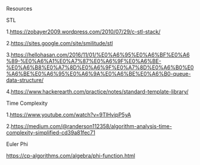 Resources

STL

1.https://zobayer2009.wordpress.com/2010/07/29/c-stl-stack/

2.https://sites.google.com/site/smilitude/stl

3.https://hellohasan.com/2016/11/01/%E0%A6%95%E0%A6%BF%E0%A6%89-%E0%A6%A1%E0%A7%87%E0%A6%9F%E0%A6%BE-%E0%A6%B8%E0%A7%8D%E0%A6%9F%E0%A7%8D%E0%A6%B0%E0%A6%BE%E0%A6%95%E0%A6%9A%E0%A6%BE%E0%A6%B0-queue-data-structure/

4.https://www.hackerearth.com/practice/notes/standard-template-library/

Time Complexity

1.https://www.youtube.com/watch?v=9TlHvipP5yA

2.https://medium.com/@randerson112358/algorithm-analysis-time-complexity-simplified-cd39a81fec71

Euler Phi

https://cp-algorithms.com/algebra/phi-function.html
